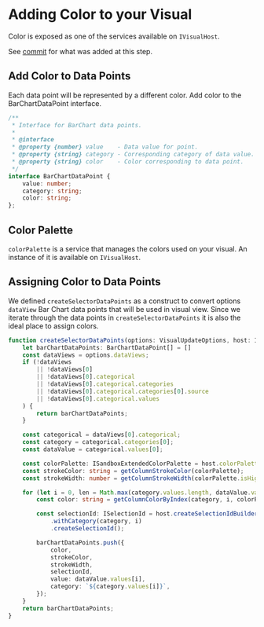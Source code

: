 # Adding Color to your Visual 
Color is exposed as one of the services available on `IVisualHost`.

See [commit](https://github.com/Microsoft/PowerBI-visuals-sampleBarChart/commit/a521bc6b9930f630861dc08e27330030766ae057) for what was added at this step.

## Add Color to Data Points
Each data point will be represented by a different color. Add color to the BarChartDataPoint interface.

```typescript
/**
 * Interface for BarChart data points.
 *
 * @interface
 * @property {number} value    - Data value for point.
 * @property {string} category - Corresponding category of data value.
 * @property {string} color    - Color corresponding to data point.
 */
interface BarChartDataPoint {
    value: number;
    category: string;
    color: string;
};
```

## Color Palette
`colorPalette` is a service that manages the colors used on your visual. An instance of it is available on `IVisualHost`.

## Assigning Color to Data Points
We defined `createSelectorDataPoints` as a construct to convert options `dataView` Bar Chart data points that will be used in visual view.
Since we iterate through the data points in `createSelectorDataPoints` it is also the ideal place to assign colors.

```typescript
function createSelectorDataPoints(options: VisualUpdateOptions, host: IVisualHost): BarChartDataPoint[] {
    let barChartDataPoints: BarChartDataPoint[] = []
    const dataViews = options.dataViews;
    if (!dataViews
        || !dataViews[0]
        || !dataViews[0].categorical
        || !dataViews[0].categorical.categories
        || !dataViews[0].categorical.categories[0].source
        || !dataViews[0].categorical.values
    ) {
        return barChartDataPoints;
    }

    const categorical = dataViews[0].categorical;
    const category = categorical.categories[0];
    const dataValue = categorical.values[0];

    const colorPalette: ISandboxExtendedColorPalette = host.colorPalette;
    const strokeColor: string = getColumnStrokeColor(colorPalette);
    const strokeWidth: number = getColumnStrokeWidth(colorPalette.isHighContrast);

    for (let i = 0, len = Math.max(category.values.length, dataValue.values.length); i < len; i++) {
        const color: string = getColumnColorByIndex(category, i, colorPalette);

        const selectionId: ISelectionId = host.createSelectionIdBuilder()
            .withCategory(category, i)
            .createSelectionId();

        barChartDataPoints.push({
            color,
            strokeColor,
            strokeWidth,
            selectionId,
            value: dataValue.values[i],
            category: `${category.values[i]}`,
        });
    }
    return barChartDataPoints;
}
```

